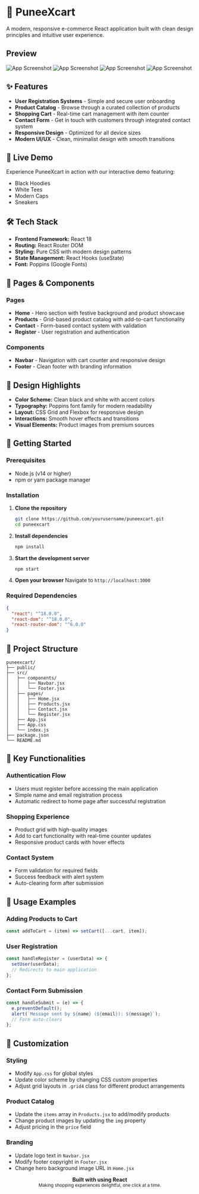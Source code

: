 # 🛒 PuneeXcart

A modern, responsive e-commerce React application built with clean design principles and intuitive user experience.

## Preview

![App Screenshot](./Preview1.png)
![App Screenshot](./Preview2.png)
![App Screenshot](./Preview3.png)
![App Screenshot](./Preview4.png)

## ✨ Features

- **User Registration Systems** - Simple and secure user onboarding
- **Product Catalog** - Browse through a curated collection of products
- **Shopping Cart** - Real-time cart management with item counter
- **Contact Form** - Get in touch with customers through integrated contact system
- **Responsive Design** - Optimized for all device sizes
- **Modern UI/UX** - Clean, minimalist design with smooth transitions

## 🚀 Live Demo

Experience PuneeXcart in action with our interactive demo featuring:
- Black Hoodies
- White Tees  
- Modern Caps
- Sneakers

## 🛠️ Tech Stack

- **Frontend Framework:** React 18
- **Routing:** React Router DOM
- **Styling:** Pure CSS with modern design patterns
- **State Management:** React Hooks (useState)
- **Font:** Poppins (Google Fonts)

## 📱 Pages & Components

### Pages
- **Home** - Hero section with festive background and product showcase
- **Products** - Grid-based product catalog with add-to-cart functionality
- **Contact** - Form-based contact system with validation
- **Register** - User registration and authentication

### Components  
- **Navbar** - Navigation with cart counter and responsive design
- **Footer** - Clean footer with branding information

## 🎨 Design Highlights

- **Color Scheme:** Clean black and white with accent colors
- **Typography:** Poppins font family for modern readability
- **Layout:** CSS Grid and Flexbox for responsive design
- **Interactions:** Smooth hover effects and transitions
- **Visual Elements:** Product images from premium sources

## 🚦 Getting Started

### Prerequisites
- Node.js (v14 or higher)
- npm or yarn package manager

### Installation

1. **Clone the repository**
   ```bash
   git clone https://github.com/yourusername/puneexcart.git
   cd puneexcart
   ```

2. **Install dependencies**
   ```bash
   npm install
   ```

3. **Start the development server**
   ```bash
   npm start
   ```

4. **Open your browser**
   Navigate to `http://localhost:3000`

### Required Dependencies

```json
{
  "react": "^18.0.0",
  "react-dom": "^18.0.0",
  "react-router-dom": "^6.0.0"
}
```

## 📁 Project Structure

```
puneexcart/
├── public/
├── src/
│   ├── components/
│   │   ├── Navbar.jsx
│   │   └── Footer.jsx
│   ├── pages/
│   │   ├── Home.jsx
│   │   ├── Products.jsx
│   │   ├── Contact.jsx
│   │   └── Register.jsx
│   ├── App.jsx
│   ├── App.css
│   └── index.js
├── package.json
└── README.md
```

## 🔧 Key Functionalities

### Authentication Flow
- Users must register before accessing the main application
- Simple name and email registration process
- Automatic redirect to home page after successful registration

### Shopping Experience
- Product grid with high-quality images
- Add to cart functionality with real-time counter updates
- Responsive product cards with hover effects

### Contact System  
- Form validation for required fields
- Success feedback with alert system
- Auto-clearing form after submission

## 🎯 Usage Examples

### Adding Products to Cart
```javascript
const addToCart = (item) => setCart([...cart, item]);
```

### User Registration
```javascript
const handleRegister = (userData) => {
  setUser(userData);
  // Redirects to main application
};
```

### Contact Form Submission
```javascript
const handleSubmit = (e) => {
  e.preventDefault();
  alert(`Message sent by ${name} (${email}): ${message}`);
  // Form auto-clears
};
```

## 🎨 Customization

### Styling
- Modify `App.css` for global styles
- Update color scheme by changing CSS custom properties
- Adjust grid layouts in `.grid4` class for different product arrangements

### Product Catalog
- Update the `items` array in `Products.jsx` to add/modify products
- Change product images by updating the `img` property
- Adjust pricing in the `price` field

### Branding
- Update logo text in `Navbar.jsx`
- Modify footer copyright in `Footer.jsx`
- Change hero background image URL in `Home.jsx`

<div align="center">
  <strong>Built with using React</strong>
  <br />
  <sub>Making shopping experiences delightful, one click at a time.</sub>
</div>